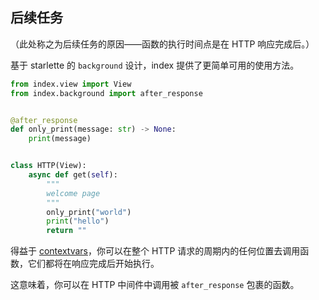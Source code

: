 ## 后续任务

（此处称之为后续任务的原因——函数的执行时间点是在 HTTP 响应完成后。）

基于 starlette 的 `background` 设计，index 提供了更简单可用的使用方法。

```python
from index.view import View
from index.background import after_response


@after_response
def only_print(message: str) -> None:
    print(message)


class HTTP(View):
    async def get(self):
        """
        welcome page
        """
        only_print("world")
        print("hello")
        return ""
```

得益于 [contextvars](https://docs.python.org/zh-cn/3.7/library/contextvars.html)，你可以在整个 HTTP 请求的周期内的任何位置去调用函数，它们都将在响应完成后开始执行。

这意味着，你可以在 HTTP 中间件中调用被 `after_response` 包裹的函数。
